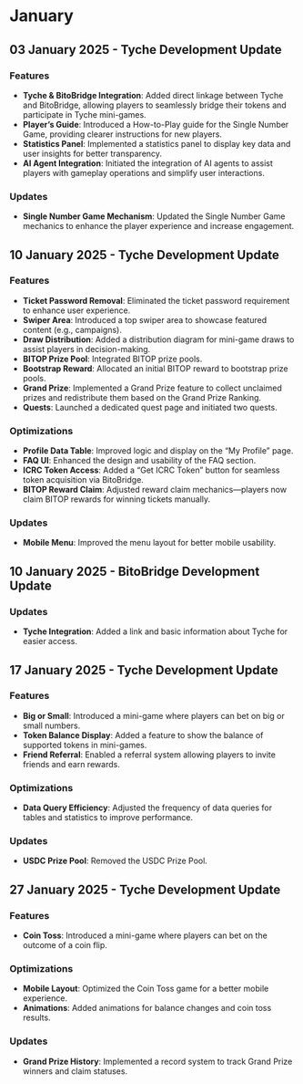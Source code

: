 # January

## 03 January 2025 - Tyche Development Update

### Features

* **Tyche & BitoBridge Integration**: Added direct linkage between Tyche and BitoBridge, allowing players to seamlessly bridge their tokens and participate in Tyche mini-games.
* **Player’s Guide**: Introduced a How-to-Play guide for the Single Number Game, providing clearer instructions for new players.
* **Statistics Panel**: Implemented a statistics panel to display key data and user insights for better transparency.
* **AI Agent Integration**: Initiated the integration of AI agents to assist players with gameplay operations and simplify user interactions.

### Updates

* **Single Number Game Mechanism**: Updated the Single Number Game mechanics to enhance the player experience and increase engagement.

## 10 January 2025 - Tyche Development Update

### Features

* **Ticket Password Removal**: Eliminated the ticket password requirement to enhance user experience.
* **Swiper Area**: Introduced a top swiper area to showcase featured content (e.g., campaigns).
* **Draw Distribution**: Added a distribution diagram for mini-game draws to assist players in decision-making.
* **BITOP Prize Pool**: Integrated BITOP prize pools.
* **Bootstrap Reward**: Allocated an initial BITOP reward to bootstrap prize pools.
* **Grand Prize**: Implemented a Grand Prize feature to collect unclaimed prizes and redistribute them based on the Grand Prize Ranking.
* **Quests**: Launched a dedicated quest page and initiated two quests.

### Optimizations

* **Profile Data Table**: Improved logic and display on the “My Profile” page.
* **FAQ UI**: Enhanced the design and usability of the FAQ section.
* **ICRC Token Access**: Added a “Get ICRC Token” button for seamless token acquisition via BitoBridge.
* **BITOP Reward Claim**: Adjusted reward claim mechanics—players now claim BITOP rewards for winning tickets manually.

### Updates

* **Mobile Menu**: Improved the menu layout for better mobile usability.

## 10 January 2025 - BitoBridge Development Update

### Updates

* **Tyche Integration**: Added a link and basic information about Tyche for easier access.

## 17 January 2025 - Tyche Development Update

### Features

* **Big or Small**: Introduced a mini-game where players can bet on big or small numbers.
* **Token Balance Display**: Added a feature to show the balance of supported tokens in mini-games.
* **Friend Referral**: Enabled a referral system allowing players to invite friends and earn rewards.

### Optimizations

* **Data Query Efficiency**: Adjusted the frequency of data queries for tables and statistics to improve performance.

### Updates

* **USDC Prize Pool**: Removed the USDC Prize Pool.

## 27 January 2025 - Tyche Development Update

### Features

* **Coin Toss**: Introduced a mini-game where players can bet on the outcome of a coin flip.

### Optimizations

* **Mobile Layout**: Optimized the Coin Toss game for a better mobile experience.
* **Animations**: Added animations for balance changes and coin toss results.

### Updates

* **Grand Prize History**: Implemented a record system to track Grand Prize winners and claim statuses.
